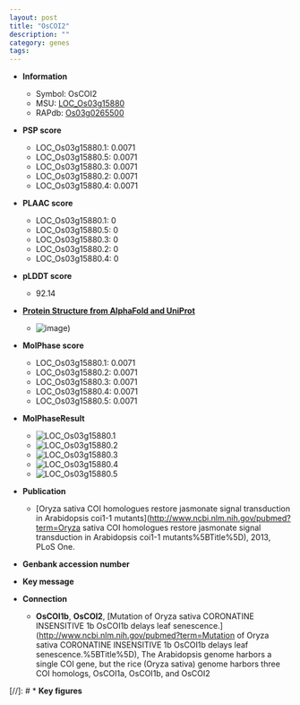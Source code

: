 ```yaml
---
layout: post
title: "OsCOI2"
description: ""
category: genes
tags: 
---
```


* **Information**  
    + Symbol: OsCOI2  
    + MSU: [LOC_Os03g15880](http://rice.plantbiology.msu.edu/cgi-bin/ORF_infopage.cgi?orf=LOC_Os03g15880)  
    + RAPdb: [Os03g0265500](http://rapdb.dna.affrc.go.jp/viewer/gbrowse_details/irgsp1?name=Os03g0265500)  

* **PSP score**  
    + LOC_Os03g15880.1: 0.0071 
    + LOC_Os03g15880.5: 0.0071 
    + LOC_Os03g15880.3: 0.0071 
    + LOC_Os03g15880.2: 0.0071 
    + LOC_Os03g15880.4: 0.0071 

* **PLAAC score**  
    + LOC_Os03g15880.1: 0 
    + LOC_Os03g15880.5: 0 
    + LOC_Os03g15880.3: 0 
    + LOC_Os03g15880.2: 0 
    + LOC_Os03g15880.4: 0 

* **pLDDT score**
    + 92.14

* **[Protein Structure from AlphaFold and UniProt](https://www.uniprot.org/uniprotkb/Q84QA7/entry#structure)**
    + ![image](https://ricepsp.github.io/images/Q8/AF-Q84QA7-F1.png))

* **MolPhase score**
    + LOC_Os03g15880.1: 0.0071
    + LOC_Os03g15880.2: 0.0071
    + LOC_Os03g15880.3: 0.0071
    + LOC_Os03g15880.4: 0.0071
    + LOC_Os03g15880.5: 0.0071

* **MolPhaseResult**
    + ![LOC_Os03g15880.1](https://ricepsp.github.io/pictures/LOC_Os03g/LOC_Os03g15880.1.png)
    + ![LOC_Os03g15880.2](https://ricepsp.github.io/pictures/LOC_Os03g/LOC_Os03g15880.2.png)
    + ![LOC_Os03g15880.3](https://ricepsp.github.io/pictures/LOC_Os03g/LOC_Os03g15880.3.png)
    + ![LOC_Os03g15880.4](https://ricepsp.github.io/pictures/LOC_Os03g/LOC_Os03g15880.4.png)
    + ![LOC_Os03g15880.5](https://ricepsp.github.io/pictures/LOC_Os03g/LOC_Os03g15880.5.png)

* **Publication**  
    + [Oryza sativa COI homologues restore jasmonate signal transduction in Arabidopsis coi1-1 mutants](http://www.ncbi.nlm.nih.gov/pubmed?term=Oryza sativa COI homologues restore jasmonate signal transduction in Arabidopsis coi1-1 mutants%5BTitle%5D), 2013, PLoS One.

* **Genbank accession number**  

* **Key message**  

* **Connection**  
    + __OsCOI1b__, __OsCOI2__, [Mutation of Oryza sativa CORONATINE INSENSITIVE 1b OsCOI1b delays leaf senescence.](http://www.ncbi.nlm.nih.gov/pubmed?term=Mutation of Oryza sativa CORONATINE INSENSITIVE 1b OsCOI1b delays leaf senescence.%5BTitle%5D), The Arabidopsis genome harbors a single COI gene, but the rice (Oryza sativa) genome harbors three COI homologs, OsCOI1a, OsCOI1b, and OsCOI2

[//]: # * **Key figures**  


